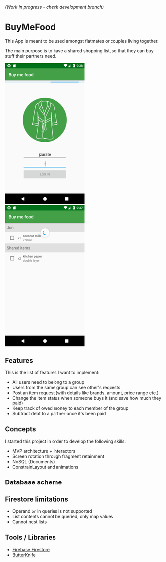 _(Work in progress - check development branch)_

# BuyMeFood 

This App is meant to be used amongst flatmates or couples living together. 

The main purpose is to have a shared shopping list, so that they can buy stuff their partners need. 

<img src="/images/screenshots/2018-03-27/login.png" width="256"> <img src="/images/screenshots/2018-03-27/itemlist.png" width="256">



## Features

This is the list of features I want to implement:

* All users need to belong to a group
* Users from the same group can see other's requests
* Post an item request (with details like brands, amount, price range etc.)
* Change the item status when someone buys it (and save how much they paid)
* Keep track of owed money to each member of the group
* Subtract debt to a partner once it's been paid


## Concepts

I started this project in order to develop the following skills:

* MVP architecture + Interactors
* Screen rotation through fragment retainment
* NoSQL (Documents)
* ConstrainLayout and animations


## Database scheme



## Firestore limitations

* Operand `or` in queries is not supported 
* List contents cannot be queried, only map values
* Cannot nest lists

## Tools / Libraries

* [Firebase Firestore](https://firebase.google.com/docs/firestore/)
* [ButterKnife](https://github.com/JakeWharton/butterknife)